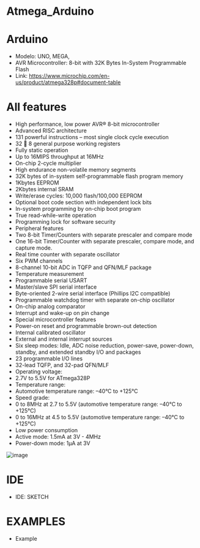 # Atmega_Arduino

# Arduino
- Modelo: UNO, MEGA, 
- AVR Microcontroller: 8-bit with 32K Bytes In-System Programmable Flash
- Link: https://www.microchip.com/en-us/product/atmega328p#document-table

# All features
  - High performance, low power AVR® 8-bit microcontroller
  - Advanced RISC architecture
  - 131 powerful instructions – most single clock cycle execution
  - 32  8 general purpose working registers
  - Fully static operation
  - Up to 16MIPS throughput at 16MHz
  - On-chip 2-cycle multiplier
  - High endurance non-volatile memory segments
  - 32K bytes of in-system self-programmable flash program memory
  - 1Kbytes EEPROM
  - 2Kbytes internal SRAM
  - Write/erase cycles: 10,000 flash/100,000 EEPROM
  - Optional boot code section with independent lock bits
  - In-system programming by on-chip boot program
  - True read-while-write operation
  - Programming lock for software security
  - Peripheral features
  - Two 8-bit Timer/Counters with separate prescaler and compare mode
  - One 16-bit Timer/Counter with separate prescaler, compare mode, and capture mode.
  - Real time counter with separate oscillator
  - Six PWM channels
  - 8-channel 10-bit ADC in TQFP and QFN/MLF package
  - Temperature measurement
  - Programmable serial USART
  - Master/slave SPI serial interface
  - Byte-oriented 2-wire serial interface (Phillips I2C compatible)
  - Programmable watchdog timer with separate on-chip oscillator
  - On-chip analog comparator
  - Interrupt and wake-up on pin change
  - Special microcontroller features
  - Power-on reset and programmable brown-out detection
  - Internal calibrated oscillator
  - External and internal interrupt sources
  - Six sleep modes: Idle, ADC noise reduction, power-save, power-down, standby, and extended standby I/O and packages
  - 23 programmable I/O lines
  - 32-lead TQFP, and 32-pad QFN/MLF
  - Operating voltage:
  - 2.7V to 5.5V for ATmega328P
  - Temperature range:
  - Automotive temperature range: –40°C to +125°C
  - Speed grade:
  - 0 to 8MHz at 2.7 to 5.5V (automotive temperature range: –40°C to +125°C)
  - 0 to 16MHz at 4.5 to 5.5V (automotive temperature range: –40°C to +125°C)
  - Low power consumption
  - Active mode: 1.5mA at 3V - 4MHz
  - Power-down mode: 1µA at 3V 

![image](https://github.com/jariver1986/Atmega_Arduino/assets/62295761/f5355d8e-16ba-491e-9f22-7e9be0b6bfed)

# IDE
- IDE: SKETCH
# EXAMPLES
- Example
